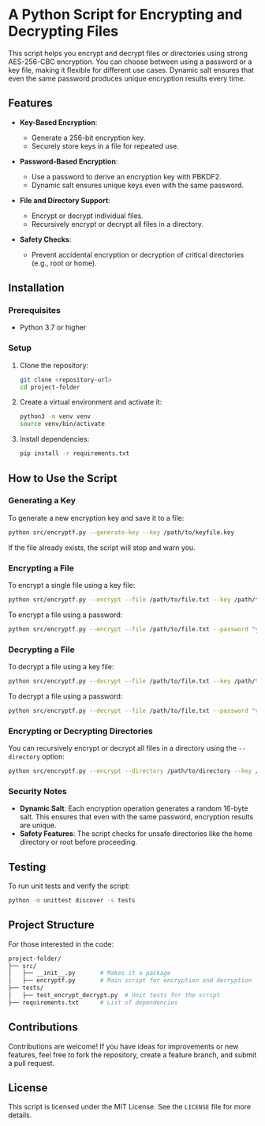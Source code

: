 # A Python Script for Encrypting and Decrypting Files

This script helps you encrypt and decrypt files or directories using strong AES-256-CBC encryption. You can choose between using a password or a key file, making it flexible for different use cases. Dynamic salt ensures that even the same password produces unique encryption results every time.

## Features

- **Key-Based Encryption**:
  - Generate a 256-bit encryption key.
  - Securely store keys in a file for repeated use.

- **Password-Based Encryption**:
  - Use a password to derive an encryption key with PBKDF2.
  - Dynamic salt ensures unique keys even with the same password.

- **File and Directory Support**:
  - Encrypt or decrypt individual files.
  - Recursively encrypt or decrypt all files in a directory.

- **Safety Checks**:
  - Prevent accidental encryption or decryption of critical directories (e.g., root or home).

## Installation

### Prerequisites

- Python 3.7 or higher

### Setup

1. Clone the repository:

   ```bash
   git clone <repository-url>
   cd project-folder
   ```

2. Create a virtual environment and activate it:

   ```bash
   python3 -m venv venv
   source venv/bin/activate
   ```

3. Install dependencies:

   ```bash
   pip install -r requirements.txt
   ```

## How to Use the Script

### Generating a Key

To generate a new encryption key and save it to a file:

```bash
python src/encryptf.py --generate-key --key /path/to/keyfile.key
```

If the file already exists, the script will stop and warn you.

### Encrypting a File

To encrypt a single file using a key file:

```bash
python src/encryptf.py --encrypt --file /path/to/file.txt --key /path/to/keyfile.key
```

To encrypt a file using a password:

```bash
python src/encryptf.py --encrypt --file /path/to/file.txt --password "yourpassword"
```

### Decrypting a File

To decrypt a file using a key file:

```bash
python src/encryptf.py --decrypt --file /path/to/file.txt --key /path/to/keyfile.key
```

To decrypt a file using a password:

```bash
python src/encryptf.py --decrypt --file /path/to/file.txt --password "yourpassword"
```

### Encrypting or Decrypting Directories

You can recursively encrypt or decrypt all files in a directory using the `--directory` option:

```bash
python src/encryptf.py --encrypt --directory /path/to/directory --key /path/to/keyfile.key
```

### Security Notes

- **Dynamic Salt**: Each encryption operation generates a random 16-byte salt. This ensures that even with the same password, encryption results are unique.
- **Safety Features**: The script checks for unsafe directories like the home directory or root before proceeding.

## Testing

To run unit tests and verify the script:

```bash
python -m unittest discover -s tests
```

## Project Structure

For those interested in the code:

```bash
project-folder/
├── src/
│   ├── __init__.py       # Makes it a package
│   ├── encryptf.py       # Main script for encryption and decryption
├── tests/
│   ├── test_encrypt_decrypt.py  # Unit tests for the script
├── requirements.txt      # List of dependencies
```

## Contributions

Contributions are welcome! If you have ideas for improvements or new features, feel free to fork the repository, create a feature branch, and submit a pull request.

## License

This script is licensed under the MIT License. See the `LICENSE` file for more details.
